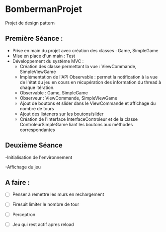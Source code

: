 # BombermanProjet
Projet de design pattern

## Première Séance : 
  * Prise en main du projet avec création des classes : Game, SimpleGame
  * Mise en place d'un main : Test
  * Développement du système MVC :
    * Création des classe permettant la vue : ViewCommande, SimpleViewGame
    * Implémentation de l'API Observable : permet la notification à la vue de l'état du jeu en cours en récupération des information du thread à chaque itération.
    * Observable : Game, SimpleGame
    * Observeur : ViewCommande, SimpleViewGame
	* Ajout de boutons et slider dans le ViewCommande et affichage du nombre de tours
	* Ajout des listeners sur les boutons/slider
	* Création de l'interface InterfaceControleur et de la classe ControleurSimpleGame liant les boutons aux méthodes correspondantes


## Deuxième Séance
  -Initialisation de l'environnement

  -Affichage du jeu
  
## A faire :
   - [ ] Penser à remettre les murs en rechargement
   - [ ] Firesuit limiter le nombre de tour
   - [ ] Perceptron 
   - [ ] Jeu qui rest actif apres reload
   